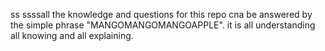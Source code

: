 ss ssssall the knowledge and questions for this repo cna be answered by the simple phrase "MANGOMANGOMANGOAPPLE". it is all understanding all knowing and all explaining.
